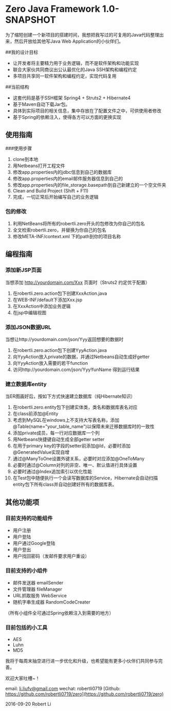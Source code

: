 # Zero Java Framework 1.0-SNAPSHOT

为了缩短创建一个新项目的搭建时间，我想把我写过的可复用的Java代码整理出来，然后开放给其他写Java Web Application的小伙伴们。

##我的设计目标
* 让开发者将主要精力用于业务逻辑，而不是软件架构和功能实现
* 联合大家伙共同商议出公认最优化的Java SSH架构和编程约定
* 多项目共享同一软件架构和编程约定，实现代码复用

##当前结构
* 这套代码是基于SSH框架 Spring4 + Struts2 + Hibernate4
* 基于Maven自动下载Jar包。
* 具体到实际项目的相关信息，集中存放在了配置文件之中，可供使用者修改
* 基于Spring的依赖注入，使得各方可以方面的更换实现


## 使用指南

###使用步骤
1. clone到本地
2. 用Netbeans打开工程文件
3. 修改app.properties内的jdbc信息到自己的数据库
4. 修改app.properties内的email邮件服务器信息到自己的
5. 修改app.properties内的file_storage.basepath到自己新建立的一个空文件夹
6. Clean and Build Project (Shift + F11)
7. 完成，一切正常后开始编写自己的业务逻辑

### 包的修改
1. 利用NetBeans将所有的robertli.zero开头的包修改为你自己的包名
2. 全文检索robertli.zero，并替换为你自己的包名
3. 修改META-INF/context.xml 下的path到你的项目名称

## 编程指南
### 添加新JSP页面
当想添加 http://yourdomain.com/Xxx 页面时（Struts2 约定优于配置）

1. 在robertli.zero.action包下创建XxxAction.java
2. 在WEB-INF/default下添加Xxx.jsp
3. 在XxxAction中添加业务逻辑
4. 在jsp中编辑视图

### 添加JSON数据URL
当想让http://yourdomain.com/json/Yyy返回想要的数据时

1. 在robertli.zero.action包下创建YyyAction.java
2. 向YyyAction放入private的数据，并通过Netbeans自动生成好getter
3. 向YyyAction放入需要的若干function
4. 访问http://yourdomain.com/json/Yyy!funName 得到运行结果

### 建立数据库entity
当ER图画好后，按如下方式快速建立数据库（纯Hibernate知识）

1. 在robertli.zero.entity包下创建实体类，类名和数据库表名对应
2. 在class前添加@Entity
3. 考虑到MySQL在windows上不支持大写表名称，添加@Table(name="your_table_name")以保障未来迁移数据库时的一致性
4. 添加private成员，每一行对应数据库一个列
5. 用Netbeans快捷键自动生成全部getter setter
6. 在用于primary key的字段的setter前添加@Id，必要时添加@GeneratedValue实现自增
7. 通过@ManyToOne设置外键关系，必要时对应添加@OneToMany
8. 必要时通过@Column对列的非空、唯一、默认值进行具体设置
9. 必要时通过@Index追加索引以优化性能
10. 在Test包中随便执行一个会读写数据库的Service，Hibernate会自动扫描entity包下所有class并自动创建好所有的数据库表。

## 其他功能项

### 目前支持的功能组件
* 用户注册
* 用户登陆
* 用户通过Google登陆
* 用户登出
* 用户找回密码（发邮件要求用户重设）

### 目前支持的小组件
* 邮件发送器 emailSender
* 文件管理器 fileManager
* URL抓取服务 WebService
* 随机字串生成器 RandomCodeCreater

（所有小组件全可通过Spring依赖注入到需要的地方）

### 目前包括的小工具
* AES
* Luhn
* MD5

我将于每周末抽空进行进一步优化和升级，也希望能有更多小伙伴们共同参与完善。

欢迎大家吐槽~！

email: li.liufv@gmail.com
wechat: robertli0719
[Github: https://github.com/robertli0719/zero](https://github.com/robertli0719/zero)

2016-09-20
Robert Li